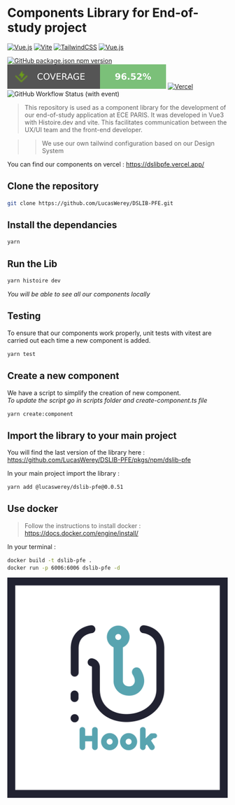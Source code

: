 # Components Library for End-of-study project

[![Vue.js](https://img.shields.io/badge/vuejs-%2335495e.svg?style=for-the-badge&logo=vuedotjs&logoColor=%234FC08D)](https://vuejs.org/)
[![Vite](https://img.shields.io/badge/vite-%23646CFF.svg?style=for-the-badge&logo=vite&logoColor=white)](https://vitejs.dev/)
[![TailwindCSS](https://img.shields.io/badge/tailwindcss-%2338B2AC.svg?style=for-the-badge&logo=tailwind-css&logoColor=white)](https://tailwindcss.com/)
[![Vue.js](https://img.shields.io/badge/docker-%2335495e.svg?style=for-the-badge&logo=docker&logoColor=%234FC08D)](https://vuejs.org/)

[![GitHub package.json npm version](https://img.shields.io/github/package-json/v/LucasWerey/DSLIB-PFE?color=58A4B0&label=npm&style=for-the-badge&logo=NPM)](https://github.com/LucasWerey/DSLIB-PFE/pkgs/npm/dslib-pfe)
![Coverage](./badges/coverage.svg)
[![Vercel](https://therealsujitk-vercel-badge.vercel.app/?app=dslibpfe&style=for-the-badge&logo=vercel)](https://dslibpfe.vercel.app/)
![GitHub Workflow Status (with event)](https://img.shields.io/github/actions/workflow/status/LucasWerey/DSLIB-PFE/npm-publish-github-packages.yml?style=for-the-badge&label=Publish&logo=github)

> This repository is used as a component library for the development of our end-of-study application at ECE PARIS. It was developed in Vue3 with Histoire.dev and vite. This facilitates communication between the UX/UI team and the front-end developer.

> > We use our own tailwind configuration based on our Design System

You can find our components on vercel : https://dslibpfe.vercel.app/

## Clone the repository

```bash
git clone https://github.com/LucasWerey/DSLIB-PFE.git
```

## Install the dependancies

```bash
yarn
```

## Run the Lib

```bash
yarn histoire dev
```

_You will be able to see all our components locally_

## Testing

To ensure that our components work properly, unit tests with vitest are carried out each time a new component is added.

```bash
yarn test
```

## Create a new component

We have a script to simplify the creation of new component. <br>
_To update the script go in scripts folder and create-component.ts file_

```bash
yarn create:component
```

## Import the library to your main project

You will find the last version of the library here : https://github.com/LucasWerey/DSLIB-PFE/pkgs/npm/dslib-pfe

In your main project import the library :

```bash
yarn add @lucaswerey/dslib-pfe@0.0.51
```

## Use docker

> Follow the instructions to install docker : https://docs.docker.com/engine/install/

In your terminal :

```bash
docker build -t dslib-pfe .
docker run -p 6006:6006 dslib-pfe -d
```

![Alt text](image.png)
